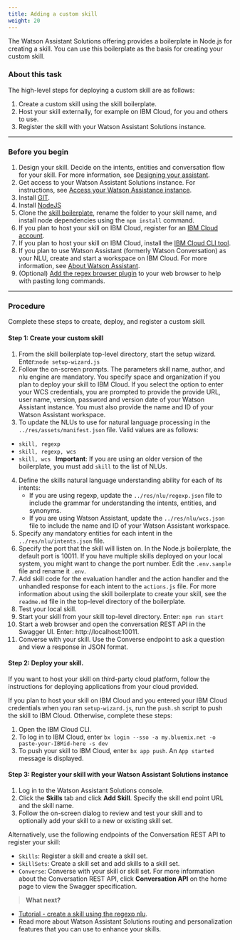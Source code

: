 ```yaml
---
title: Adding a custom skill
weight: 20
---
```

The Watson Assistant Solutions offering provides a boilerplate in Node.js for creating a skill.  You can use this boilerplate as the basis for creating your custom skill.

### About this task
The high-level steps for deploying a custom skill are as follows:
1. Create a custom skill using the skill boilerplate.
2. Host your skill externally, for example on IBM Cloud, for you and others to use.
3. Register the skill with your Watson Assistant Solutions instance.

---
### Before you begin
1. Design your skill.  Decide on the intents, entities and conversation flow for your skill.  For more information, see [Designing your assistant]({{site.baseurl}}design/how-to-design-your-assistant/).
2. Get access to your Watson Assistant Solutions instance.  For instructions, see [Access your Watson Assistance  instance]({{site.baseurl}}/get-started/get-api-key/).
3. Install [GIT](https://git-scm.com/downloads).
4. Install [NodeJS](https://nodejs.org/dist/v8.9.1/)
5. Clone the [skill boilerplate](https://github.com/Watson-Personal-Assistant/SkillBoilerplate), rename the folder to your skill name, and install node dependencies using the ```npm install``` command.
6. If you plan to host your skill on IBM Cloud, register for an [IBM Cloud account](https://www.ibm.com/account/us-en/signup/register.html).
7. If you plan to host your skill on IBM Cloud, install the [IBM Cloud CLI tool](https://console.bluemix.net/docs/cli/index.html#cli).
8. If you plan to use Watson Assistant (formerly Watson Conversation) as your NLU, create and start a workspace on IBM Cloud. For more information, see [About Watson Assistant](https://console.bluemix.net/docs/services/conversation/).
9. (Optional) [Add the regex browser plugin]({{site.baseurl}}/get-help/troubleshooting/) to your web browser to help with pasting long commands.

---
### Procedure
Complete these steps to create, deploy, and register a custom skill.

#### Step 1: Create your custom skill
1.  From the skill boilerplate top-level directory, start the setup wizard.  Enter:```node setup-wizard.js```
2.  Follow the on-screen prompts.  The parameters skill name, author, and nlu engine are mandatory.  You specify space and organization if you plan to deploy your skill to IBM Cloud.   If you select the option to enter your WCS credentials, you are prompted to provide the provide URL, user name, version, password and version date of your Watson Assistant instance.  You must also provide the name and ID of your Watson Assistant workspace.
3. To update the NLUs to use for natural language processing in the ```../res/assets/manifest.json``` file.  Valid values are as follows:
  - ```skill, regexp```
  - ```skill, regexp, wcs```
  - ```skill, wcs ```
**Important**:  If you are using an older version of the boilerplate, you must add ```skill``` to the list of NLUs.
4. Define the skills natural language understanding ability for each of its intents:
   - If you are using regexp, update the ```../res/nlu/regexp.json``` file to include the grammar for understanding the intents, entities, and synonyms.
   - If you are using Watson Assistant, update the ```../res/nlu/wcs.json``` file to include the name and ID of your Watson Assistant workspace.
5.  Specify any mandatory entities for each intent in the ```../res/nlu/intents.json``` file.
6.  Specify the port that the skill will listen on.  In the  Node.js boilerplate, the default port is 10011. If you have multiple skills deployed on your local system, you might want to change the port number.  Edit the ```.env.sample``` file and rename it ```.env```.
7. Add skill code for the evaluation handler and the action handler and the unhandled response for each intent to the ```actions.js```  file.
For more information about using the skill boilerplate to create your skill, see the ```readme.md``` file in the top-level directory of the boilerplate.
8.  Test your local skill.
  1. Start your skill from your skill top-level directory.  Enter: ```npm run start```
  2. Start a web browser and open the conversation REST API in the Swagger UI.  Enter: http://localhost:10011.
  3. Converse with your skill. Use the Converse endpoint to ask a question and view a response in JSON format.

#### Step 2: Deploy your skill.
If you want to host your skill on third-party cloud platform, follow the instructions for deploying applications from your cloud provided.

If you plan to host your skill on IBM Cloud and you entered your IBM Cloud credentials when you ran ```setup-wizard.js```, run the `push.sh` script to push the skill to IBM Cloud. Otherwise, complete these steps:
1. Open the IBM Cloud CLI.
2. To log in to IBM Cloud, enter ```bx login --sso -a my.bluemix.net -o paste-your-IBMid-here -s dev```
3. To push your skill to IBM Cloud, enter  ```bx app push```.  An ```App started``` message is displayed.

#### Step 3: Register your skill with your  Watson Assistant Solutions instance
1. Log in to the Watson Assistant Solutions console.
2. Click the **Skills** tab and click **Add Skill**.  Specify the skill end point URL and the skill name.
3. Follow the on-screen dialog to review and test your skill and to optionally add your skill to a new or existing skill set.

Alternatively, use the following endpoints of the Conversation REST API to register your skill:
- ```Skills```: Register a skill and create a skill set.
- ```SkillSets```: Create a skill set and add skills to a skill set.
- ```Converse```: Converse with your skill or skill set.
For more information about the Conversation REST API, click **Conversation API** on the home page to view the Swagger specification.

> **What next?**
* [Tutorial - create a skill using the  regexp nlu]({{site.baseurl}}/skill/create_custom_skill).
* Read more about Watson Assistant Solutions routing and personalization features that you can use to enhance your skills.
